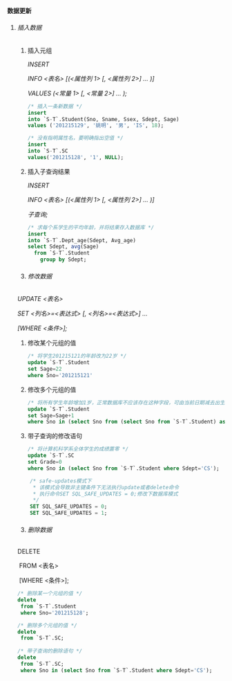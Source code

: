 #### 数据更新

1. ###### 插入数据

   1. 插入元组

      *INSERT*

      *INFO <表名> [(<属性列 1> [, <属性列 2>] ... )]*

      *VALUES (<常量 1> [, <常量 2>] ... );*

      ```sql
      /* 插入一条新数据 */
      insert 
      into `S-T`.Student(Sno, Sname, Ssex, Sdept, Sage) 
      values ('201215129', '姚明', '男', 'IS', 18);
      
      /* 没有指明属性名，要明确指出空值 */
      insert
      into `S-T`.SC
      values('201215128', '1', NULL);
      ```

      

   2. 插入子查询结果

      *INSERT*

      *INFO <表名> [(<属性列 1> [, <属性列 2>] ... )]*

      *子查询;*

      ```sql
      /* 求每个系学生的平均年龄，并将结果存入数据库 */
      insert
      into `S-T`.Dept_age(Sdept, Avg_age)
      select Sdept, avg(Sage)
      	from `S-T`.Student
          group by Sdept;
      ```

   3. ###### 修改数据

   *UPDATE <表名>*

   *SET <列名>=<表达式> [, <列名>=<表达式>] ...*

   *[WHERE <条件>];*

   1. 修改某个元组的值

      ```sql
      /* 将学生201215121的年龄改为22岁 */
      update `S-T`.Student
      set Sage=22
      where Sno='201215121'
      ```

      

   2. 修改多个元组的值

      ```sql
      /* 将所有学生年龄增加1岁，正常数据库不应该存在这种字段，可由当前日期减去出生日期计算年龄 */
      update `S-T`.Student
      set Sage=Sage+1
      where Sno in (select Sno from (select Sno from `S-T`.Student) as temp);
      ```

      

   3. 带子查询的修改语句

      ```sql
      /* 将计算机科学系全体学生的成绩置零 */
      update `S-T`.SC
      set Grade=0
      where Sno in (select Sno from `S-T`.Student where Sdept='CS');
      ```

      

   ```sql
       /* safe-updates模式下
        * 该模式会导致非主键条件下无法执行update或者delete命令
        * 执行命令SET SQL_SAFE_UPDATES = 0;修改下数据库模式
        */
       SET SQL_SAFE_UPDATES = 0;
       SET SQL_SAFE_UPDATES = 1;
   ```

   

   3. ###### 删除数据

   DELETE

   ​	FROM <表名>

   ​	[WHERE <条件>];

   ```sql
   /* 删除某一个元组的值 */
   delete
   	from `S-T`.Student
   	where Sno='201215128';
   
   /* 删除多个元组的值 */
   delete
   	from `S-T`.SC;
   	
   /* 带子查询的删除语句 */
   delete
   	from `S-T`.SC;
   	where Sno in (select Sno from `S-T`.Student where Sdept='CS');
   ```
